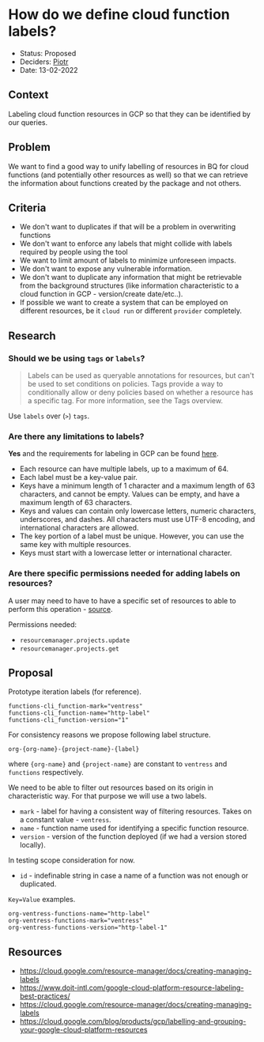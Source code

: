 # How do we define cloud function labels?

* Status: Proposed
* Deciders: [Piotr] <!-- optional -->
* Date: 13-02-2022

## Context

Labeling cloud function resources in GCP so that they can be identified by our queries.

## Problem

We want to find a good way to unify labelling of resources in BQ for cloud functions (and potentially other resources as well) so that we can retrieve the information about functions created by the package and not others.

## Criteria

* We don't want to duplicates if that will be a problem in overwriting functions
* We don't want to enforce any labels that might collide with labels required by people using the tool
* We want to limit amount of labels to minimize unforeseen impacts.
* We don't want to expose any vulnerable information.
* We don't want to duplicate any information that might be retrievable from the background structures (like information characteristic to a cloud function in GCP - version/create date/etc..).
* If possible we want to create a system that can be employed on different resources, be it `cloud run` or different `provider` completely.

## Research

### Should we be using `tags` or `labels`?

> Labels can be used as queryable annotations for resources, but can't be used to set conditions on policies. Tags provide a way to conditionally allow or deny policies based on whether a resource has a specific tag. For more information, see the Tags overview.

Use `labels` over (`>`) `tags`.

### Are there any limitations to labels?

**Yes** and the requirements for labeling in GCP can be found [here](https://cloud.google.com/resource-manager/docs/creating-managing-labels#requirements).

* Each resource can have multiple labels, up to a maximum of 64.
* Each label must be a key-value pair.
* Keys have a minimum length of 1 character and a maximum length of 63 characters, and cannot be empty. Values can be empty, and have a maximum length of 63 characters.
* Keys and values can contain only lowercase letters, numeric characters, underscores, and dashes. All characters must use UTF-8 encoding, and international characters are allowed.
* The key portion of a label must be unique. However, you can use the same key with multiple resources.
* Keys must start with a lowercase letter or international character.

### Are there specific permissions needed for adding labels on resources?

A user may need to have to have a specific set of resources to able to perform this operation - [source](https://cloud.google.com/resource-manager/docs/creating-managing-labels#permissions).

Permissions needed:

* `resourcemanager.projects.update`
* `resourcemanager.projects.get`

## Proposal

Prototype iteration labels (for reference).

```text
functions-cli_function-mark="ventress"
functions-cli_function-name="http-label"
functions-cli_function-version="1"
```

For consistency reasons we propose following label structure.

```text
org-{org-name}-{project-name}-{label}
```

where `{org-name}` and `{project-name}` are constant to `ventress` and `functions` respectively.

We need to be able to filter out resources based on its origin in characteristic way.
For that purpose we will use a two labels.

* `mark` - label for having a consistent way of filtering resources. Takes on a constant value - `ventress`.
* `name` - function name used for identifying a specific function resource.
* `version` - version of the function deployed (if we had a version stored locally).

In testing scope consideration for now.

* `id` - indefinable string in case a name of a function was not enough or duplicated.

`Key=Value` examples.

```text
org-ventress-functions-name="http-label"
org-ventress-functions-mark="ventress"
org-ventress-functions-version="http-label-1"
```

## Resources

* https://cloud.google.com/resource-manager/docs/creating-managing-labels
* https://www.doit-intl.com/google-cloud-platform-resource-labeling-best-practices/
* https://cloud.google.com/resource-manager/docs/creating-managing-labels
* https://cloud.google.com/blog/products/gcp/labelling-and-grouping-your-google-cloud-platform-resources


<!-- Identifiers, in alphabetical order -->

[Piotr]: https://github.com/Katolus
